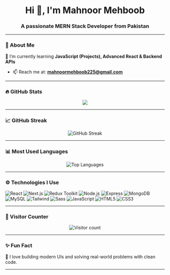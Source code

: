 <h1 align="center">Hi 👋, I'm Mahnoor Mehboob</h1>
<h3 align="center">A passionate MERN Stack Developer from Pakistan</h3>

---

### 🌱 About Me  
🌱 I’m currently learning **JavaScript (Projects), Advanced React & Backend APIs**
- 📫 Reach me at: **mahnoormehboob225@gmail.com**  

---

### 🔥 GitHub Stats  

<p align="center">
  <img src="https://github-readme-stats.vercel.app/api?username=Mahnoor225&show_icons=true&theme=tokyonight" />
</p>

---

### 📈 GitHub Streak  

<p align="center">
  <img src="https://github-readme-streak-stats.herokuapp.com?user=Mahnoor225&theme=tokyonight&date_format=M%20j%5B%2C%20Y%5D" alt="GitHub Streak" />
</p>

---

### 📊 Most Used Languages  

<p align="center">
  <img src="https://github-readme-stats.vercel.app/api/top-langs/?username=Mahnoor225&layout=compact&theme=tokyonight" alt="Top Languages" />
</p>

---

### ⚙️ Technologies I Use  

![React](https://img.shields.io/badge/React-%2361DAFB.svg?style=flat&logo=react&logoColor=white)
![Next.js](https://img.shields.io/badge/Next.js-black?style=flat&logo=next.js&logoColor=white)
![Redux Toolkit](https://img.shields.io/badge/Redux_Toolkit-%23764ABC.svg?style=flat&logo=redux&logoColor=white)
![Node.js](https://img.shields.io/badge/Node.js-%23339933.svg?style=flat&logo=node.js&logoColor=white)
![Express](https://img.shields.io/badge/Express-%23000000.svg?style=flat&logo=express&logoColor=white)
![MongoDB](https://img.shields.io/badge/MongoDB-%2347A248.svg?style=flat&logo=mongodb&logoColor=white)
![MySQL](https://img.shields.io/badge/MySQL-%2300f.svg?style=flat&logo=mysql&logoColor=white)
![Tailwind](https://img.shields.io/badge/Tailwind-%2338B2AC.svg?style=flat&logo=tailwindcss&logoColor=white)
![Sass](https://img.shields.io/badge/Sass-%23CC6699.svg?style=flat&logo=sass&logoColor=white)
![JavaScript](https://img.shields.io/badge/JavaScript-%23F7DF1E.svg?style=flat&logo=javascript&logoColor=black)
![HTML5](https://img.shields.io/badge/HTML5-%23E34F26.svg?style=flat&logo=html5&logoColor=white)
![CSS3](https://img.shields.io/badge/CSS3-%231572B6.svg?style=flat&logo=css3&logoColor=white)

---

### 👀 Visitor Counter  

<p align="center">
  <img src="https://komarev.com/ghpvc/?username=Mahnoor225&label=Profile%20Views&color=blue&style=flat" alt="Visitor count" />
</p>

---

### ✨ Fun Fact  

💬 I love building modern UIs and solving real-world problems with clean code.  

---
